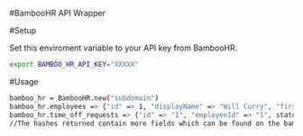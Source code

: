 #BambooHR API Wrapper

#Setup

Set this enviroment variable to your API key from BambooHR.

``` bash
export BAMBOO_HR_API_KEY="XXXXX"
```

#Usage

``` bash
bamboo_hr = BambooHR.new("subdomain")
bamboo_hr.employees => {"id" => 1, "displayName" => "Will Curry", "firstName" => "Will", "lastName" => "Curry", "preferredName" => "Will", "jobTitle" => "Developer"}
bamboo_hr.time_off_requests => {"id" => "1", "employeeId" => "1", status => {"lastChanged" => "2017-02-07", "lastChangedByUserId" => "1", "status" => "approved"}}
//The hashes returned contain more fields which can be found on the bamboo hr api documentation.
```


